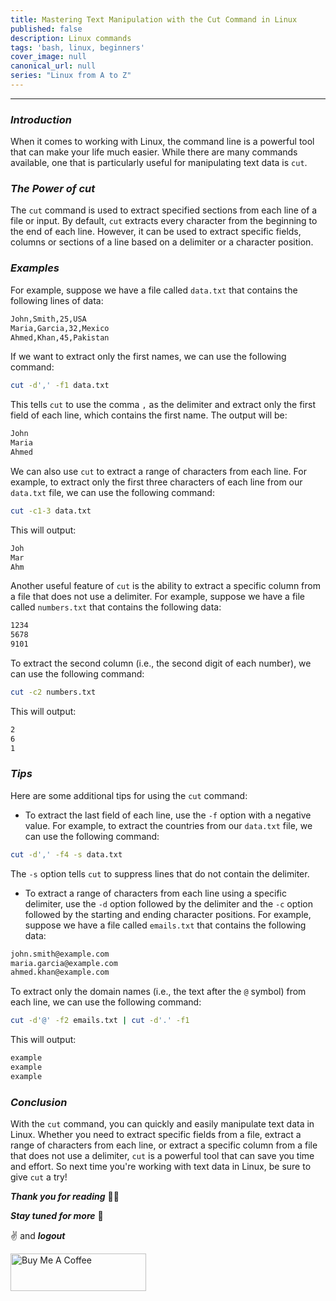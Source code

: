 ```yaml
---
title: Mastering Text Manipulation with the Cut Command in Linux
published: false
description: Linux commands
tags: 'bash, linux, beginners'
cover_image: null
canonical_url: null
series: "Linux from A to Z"
---
```



---

### ***Introduction***

When it comes to working with Linux, the command line is a powerful tool that can make your life much easier. While there are many commands available, one that is particularly useful for manipulating text data is `cut`.

### ***The Power of cut***

The `cut` command is used to extract specified sections from each line of a file or input. By default, `cut` extracts every character from the beginning to the end of each line. However, it can be used to extract specific fields, columns or sections of a line based on a delimiter or a character position.

### ***Examples***

For example, suppose we have a file called `data.txt` that contains the following lines of data:

```bash
John,Smith,25,USA
Maria,Garcia,32,Mexico
Ahmed,Khan,45,Pakistan
```

If we want to extract only the first names, we can use the following command:

```bash
cut -d',' -f1 data.txt
```

This tells `cut` to use the comma `,` as the delimiter and extract only the first field of each line, which contains the first name. The output will be:

```bash
John
Maria
Ahmed
```

We can also use `cut` to extract a range of characters from each line. For example, to extract only the first three characters of each line from our `data.txt` file, we can use the following command:

```bash
cut -c1-3 data.txt
```

This will output:

```bash
Joh
Mar
Ahm
```

Another useful feature of `cut` is the ability to extract a specific column from a file that does not use a delimiter. For example, suppose we have a file called `numbers.txt` that contains the following data:

```bash
1234
5678
9101
```

To extract the second column (i.e., the second digit of each number), we can use the following command:

```bash
cut -c2 numbers.txt
```

This will output:

```bash
2
6
1
```

### ***Tips***

Here are some additional tips for using the `cut` command:

* To extract the last field of each line, use the `-f` option with a negative value. For example, to extract the countries from our `data.txt` file, we can use the following command:

```bash
cut -d',' -f4 -s data.txt
```

The `-s` option tells `cut` to suppress lines that do not contain the delimiter.

* To extract a range of characters from each line using a specific delimiter, use the `-d` option followed by the delimiter and the `-c` option followed by the starting and ending character positions. For example, suppose we have a file called `emails.txt` that contains the following data:

```bash
john.smith@example.com
maria.garcia@example.com
ahmed.khan@example.com
```

To extract only the domain names (i.e., the text after the `@` symbol) from each line, we can use the following command:

```bash
cut -d'@' -f2 emails.txt | cut -d'.' -f1
```

This will output:

```bash
example
example
example
```

### ***Conclusion***

With the `cut` command, you can quickly and easily manipulate text data in Linux. Whether you need to extract specific fields from a file, extract a range of characters from each line, or extract a specific column from a file that does not use a delimiter, `cut` is a powerful tool that can save you time and effort. So next time you're working with text data in Linux, be sure to give `cut` a try!

***Thank you for reading*** 🧑‍💻

***Stay tuned for more*** 🚀

✌️ and ***logout***

<a href="https://www.buymeacoffee.com/k1lgor" target="_blank">
<img src="https://cdn.buymeacoffee.com/buttons/v2/default-yellow.png" alt="Buy Me A Coffee" style="height: 60px !important;width: 217px !important;" >
</a>
